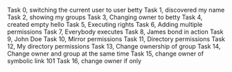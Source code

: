 Task 0, switching the current user to user betty
Task 1, discovered my name
Task 2, showing my groups
Task 3, Changing owner to betty
Task 4, created empty hello
Task 5, Executing rights 
Task 6, Adding multiple permissions
Task 7, Everybody executes
Task 8, James bond in action
Task 9, John Doe
Task 10, Mirror permissions
Task 11, Directory permissions
Task 12, My directory permissions
Task 13, Change ownership of group
Task 14, Change owner and group at the same time
Task 15, change owner of symbolic link 101
Task 16, change owner if only

